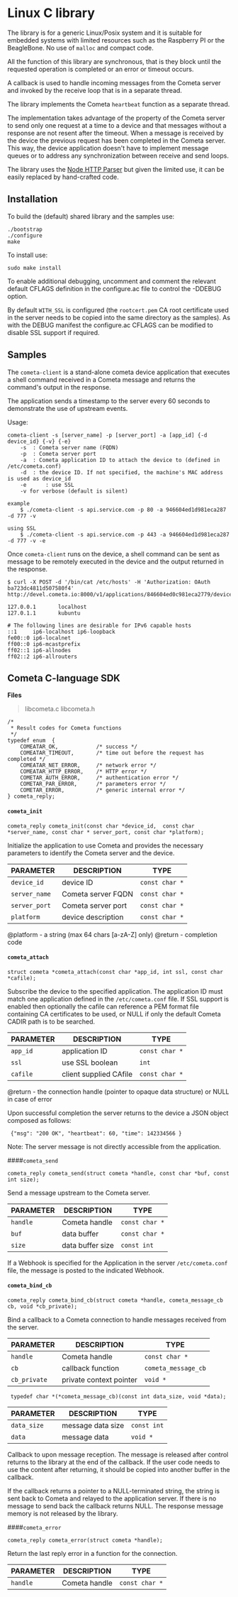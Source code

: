 Linux C library
==================

The library is for a generic Linux/Posix system and it is suitable for embedded systems with limited resources such as the Raspberry PI or the BeagleBone. No use of `malloc` and compact code.

All the function of this library are synchronous, that is they block until the requested operation is completed or an error or timeout occurs. 

A callback is used to handle incoming messages from the Cometa server and invoked by the receive loop that is in a separate thread.

The library implements the Cometa `heartbeat` function as a separate thread.

The implementation takes advantage of the property of the Cometa server to send only one request at a time to a device and that messages without a response are not resent after the timeout. When a message is received by the device the previous request has been completed in the Cometa server. This way, the device application doesn't have to implement message queues or to address any synchronization between receive and send loops.

The library uses the [Node HTTP Parser](https://github.com/joyent/http-parser) but given the limited use, it can be easily replaced by hand-crafted code.

Installation
-------
To build the (default) shared library and the samples use:

	./bootstrap
	./configure
	make

To install use:

	sudo make install

To enable additional debugging, uncomment and comment the relevant default CFLAGS definition in the configure.ac file to control the -DDEBUG option.

By default `WITH_SSL` is configured (the `rootcert.pem` CA root certificate used in the server needs to be copied into the same directory as the samples). As with the DEBUG manifest the configure.ac CFLAGS can be modified to disable SSL support if required.

Samples
-------

The `cometa-client` is a stand-alone cometa device application that executes a shell command received in a Cometa message and returns the command's output in the response.

The application sends a timestamp to the server every 60 seconds to demonstrate the use of upstream events.

Usage:

	cometa-client -s [server_name] -p [server_port] -a [app_id] {-d device_id} {-v} {-e}
		-s 	: Cometa server name (FQDN)
 		-p 	: Cometa server port
 		-a 	: Cometa application ID to attach the device to (defined in /etc/cometa.conf)
 		-d 	: the device ID. If not specified, the machine's MAC address is used as device_id
 		-e      : use SSL
 		-v for verbose (default is silent)
 
 	example 
 		$ ./cometa-client -s api.service.com -p 80 -a 946604ed1d981eca287 -d 777 -v
 		
	using SSL
		$ ./cometa-client -s api.service.com -p 443 -a 946604ed1d981eca287 -d 777 -v -e
		
Once `cometa-client` runs on the device, a shell command can be sent as message to be remotely executed in the device and the output returned in the response. 

	$ curl -X POST -d '/bin/cat /etc/hosts' -H 'Authorization: OAuth ba723dc4811d507580f4'  http://devel.cometa.io:8000/v1/applications/846604ed0c981eca2779/devices/777/send
	
	127.0.0.1       localhost 
	127.0.1.1       kubuntu 

	# The following lines are desirable for IPv6 capable hosts 
	::1     ip6-localhost ip6-loopback 
	fe00::0 ip6-localnet 
	ff00::0 ip6-mcastprefix 
	ff02::1 ip6-allnodes 
	ff02::2 ip6-allrouters 

Cometa C-language SDK
--------

**Files**

>libcometa.c
libcometa.h

```
/* 
 * Result codes for Cometa functions 
 */
typedef enum  {
    COMEATAR_OK,			/* success */
	COMEATAR_TIMEOUT,		/* time out before the request has completed */
	COMEATAR_NET_ERROR,		/* network error */
	COMEATAR_HTTP_ERROR,	/* HTTP error */
	COMETAR_AUTH_ERROR,		/* authentication error */
	COMETAR_PAR_ERROR,		/* parameters error */
	COMETAR_ERROR,			/* generic internal error */
} cometa_reply;
```

#### `cometa_init`
```
cometa_reply cometa_init(const char *device_id,  const char *server_name, const char * server_port, const char *platform);
```
Initialize the application to use Cometa and provides the necessary parameters
 to identify the Cometa server and the device.
 
| PARAMETER             | DESCRIPTION        | TYPE           |
|-----------------------|--------------------|----------------|
| `device_id`  	| device ID          | `const char *` | 
| `server_name`    	| Cometa server FQDN | `const char *` |
| `server_port`		| Cometa server port | `const char *` |
| `platform`		| device description | `const char *` |

@platform - a string (max 64 chars [a-zA-Z] only) 
@return - completion code

#### `cometa_attach`
```
struct cometa *cometa_attach(const char *app_id, int ssl, const char *cafile);
``` 

 Subscribe the device to the specified application. The application ID must match one application defined in the `/etc/cometa.conf` file. If SSL support is enabled then optionally the cafile can reference a PEM format file containing CA certificates to be used, or NULL if only the default Cometa CADIR path is to be searched.


| PARAMETER                   | DESCRIPTION         | TYPE    
|-----------------------------|---------------------|---
|  `app_id`  	| application ID      | `const char *` 
|  `ssl`  	| use SSL boolean     | `int`
|  `cafile`  	| client supplied CAfile      | `const char *`

 @return - the connection handle (pointer to opaque data structure) or NULL in case of error
 
 Upon successful completion the server returns to the device a  JSON object composed as follows: 
 ```
  {"msg": "200 OK", "heartbeat": 60, "time": 142334566 } 
 ```
Note: The server message is not directly accessible from the application.

####`cometa_send`
```
cometa_reply cometa_send(struct cometa *handle, const char *buf, const int size);

```
Send a message upstream to the Cometa server. 

| PARAMETER                   | DESCRIPTION               | TYPE    
|-------------------------------|-------------------------|---
|  `handle`  	| Cometa handle      | `const char *` 
|  `buf`  	| data buffer      | `const char *` 
|  `size`  	| data buffer size      | `const int` 
 If a Webhook is specified for the Application in the server `/etc/cometa.conf` file, the message is posted to the indicated Webhook.

#### `cometa_bind_cb`
```
cometa_reply cometa_bind_cb(struct cometa *handle, cometa_message_cb cb, void *cb_private);

```
Bind a callback to a Cometa connection to handle messages received from the server. 

| PARAMETER                   | DESCRIPTION             | TYPE    
|-----------------------------|-------------------------|---
|  `handle`  	| Cometa handle      | `const char *` 
|  `cb`  	| callback function      | `cometa_message_cb` 
|  `cb_private`	| private context pointer      | `void *`

```
 typedef char *(*cometa_message_cb)(const int data_size, void *data);
```

| PARAMETER                   | DESCRIPTION             | TYPE    
|-----------------------------|-------------------------|---
|  `data_size`  	| message data size      | `const int` 
|  `data`  	| message data      | `void *`

Callback to upon message reception. The message is released after control returns to the library at the end of the callback. If the user code needs to use the content after returning, it should be copied into another buffer in the callback.
 
If the callback returns a pointer to a NULL-terminated string, the string is sent back to Cometa and relayed to the application server. If there is no message to send back the callback returns NULL. The response message memory is not released by the library.

####`cometa_error`
````
cometa_reply cometa_error(struct cometa *handle);
````
Return the last reply error in a function for the connection.

| PARAMETER                   | DESCRIPTION             | TYPE
|-----------------------------|-------------------------|---
|  `handle`  	| Cometa handle      | `const char *` 
 
